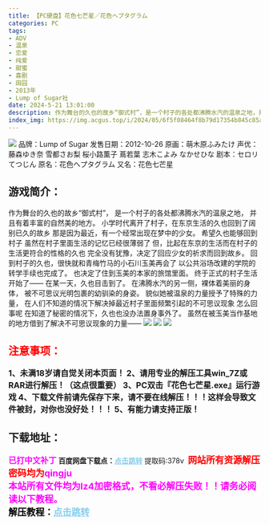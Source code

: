 ```yaml
---
title: 【PC硬盘】花色七芒星／花色ヘプタグラム
categories: PC
tags:
- ADV
- 温泉
- 恋爱
- 纯爱
- 甜蜜
- 喜剧
- 田园
- 2013年
- Lump of Sugar社
date: 2024-5-21 13:01:00
description: 作为舞台的久也的故乡“御式村”，是一个村子的各处都沸腾水汽的温泉之地，并且有着丰富的自然美的地方。小学时代离开了村子，在东京生活的久也回到了阔别已久的故乡。那是因为最近，有一个经常出现在梦中的少女。希望久也能够回到村子虽然在村子里面生活的记忆已经很薄弱了但，比起在东京的生活而在村子的生活更符合的性格的久也
index_img: https://img.acgus.top/i/2024/05/6f5f08464f8b79d17354b845c85a2a6d.webp
---
```

![](https://img.acgus.top/i/2024/05/6f5f08464f8b79d17354b845c85a2a6d.webp)
品牌：Lump of Sugar
发售日期：2012-10-26
原画：萌木原ふみたけ
声优：藤森ゆき奈 雪都さお梨 桜小路薫子 蔦若葉 志木こよみ なかせひな
剧本：セロリ てつじん
原名：花色ヘプタグラム
又名：花色七芒星

## 游戏简介：
作为舞台的久也的故乡“御式村”，
是一个村子的各处都沸腾水汽的温泉之地，
并且有着丰富的自然美的地方。
小学时代离开了村子，在东京生活的久也回到了阔别已久的故乡
那是因为最近，有一个经常出现在梦中的少女。
希望久也能够回到村子
虽然在村子里面生活的记忆已经很薄弱了
但，比起在东京的生活而在村子的生活更符合的性格的久也
完全没有犹豫，决定了回应少女的祈求而回到故乡。
回到村子的久也，很快就和青梅竹马的小石川玉美再会了
以公共浴场改建的学院的转学手续也完成了。
也决定了住到玉美的本家的旅馆里面。
终于正式的村子生活开始了——
在某一天，久也目击到了。
在沸腾水汽的另一侧，裸体着美丽的身体，
被不可思议光明包裹的幼驯染的身姿。
貌似她被温泉的力量授予了特殊的力量，
在人们不知道的情况下解决掉最近村子里面频繁引起的不可思议现象
怎么回事呢
在知道了秘密的情况下，久也也没办法置身事外了。
虽然在被玉美当作基地的地方借到了解决不可思议现象的力量——
![](https://img.acgus.top/i/2024/05/d62b2ef4c10dfd641aa26792a22177c1.webp)
![](https://img.acgus.top/i/2024/05/6c54df32abc5f1e1f3cef88f4a5b0dd1.webp)
![](https://img.acgus.top/i/2024/05/eba619166b409a941795d16347d954f5.webp)





## <font color=#FF0000 >注意事项：</font>
<font size=3><b>1、未满18岁请自觉关闭本页面！
2、请用专业的解压工具win_7Z或RAR进行解压！（这点很重要）
3、PC双击『花色七芒星.exe』运行游戏
4、下载文件前请先保存下来，请不要在线解压！！！这样会导致文件被封，对你也没好处！！！
5、有能力请支持正版！</b></font>

## 下载地址：
<font color=#FF00FF size=3>**已打中文补丁**</font>
<b>百度网盘下载点：</b><a href="https://pan.baidu.com/s/1ztoqDi8CuRWhuNZIdP9gfA?pwd=378v" style="color: #87CEEB;"><b>点击跳转</b></a> 提取码:378v
<a style="padding: 0" href="https://post.qingju.org/AD/"><img style="max-width:100%" src="https://img.acgus.top/i/2024/07/478f689b8021d8d499ab43d21acf137a.gif" alt=""></a>
<b><font color=#FF0000 size=4>网站所有资源解压密码均为</b></font><b><font color=#FF00FF size=4>qingju</font><font color=#FF0000 ></font></b><br><b><font color=#FF00FF size=4>本站所有文件均为lz4加密格式，不看必解压失败！！请务必阅读以下教程。</b></font><br><b><font color=#000 size=4>解压教程：</b><a href="https://post.qingju.org/tutorial/000/" style="color: #87CEEB;"><b>点击跳转</b></a>